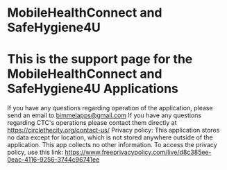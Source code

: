 # MobileHealthConnect and SafeHygiene4U
# This is the support page for the MobileHealthConnect and SafeHygiene4U Applications
If you have any questions regarding operation of the application, please send an email to bimmelapps@gmail.com
If you have any questions regarding CTC's operations please contact them directly at https://circlethecity.org/contact-us/
Privacy policy: This application stores no data except for location, which is not stored anywhere outside of the application. 
This app collects no other information. To access the privacy policy, use this link: https://www.freeprivacypolicy.com/live/d8c385ee-0eac-4116-9256-3744c96741ee
